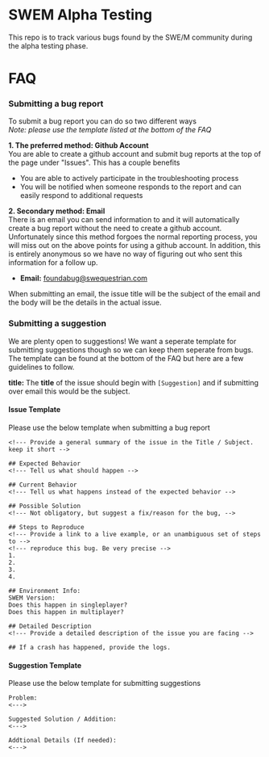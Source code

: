 # SWEM Alpha Testing
   
This repo is to track various bugs found by the SWE/M community during the alpha testing phase.

# FAQ

### Submitting a bug report
To submit a bug report you can do so two different ways   
*Note: please use the template listed at the bottom of the FAQ*   

**1. The preferred method: Github Account**   
You are able to create a github account and submit bug reports at the top of the page under "Issues". This has a couple benefits
- You are able to actively participate in the troubleshooting process   
- You will be notified when someone responds to the report and can easily respond to additional requests   

**2. Secondary method: Email**   
There is an email you can send information to and it will automatically create a bug report without the need to create a github account. Unfortunately since this method forgoes the normal reporting process, you will miss out on the above points for using a github account. In addition, this is entirely anonymous so we have no way of figuring out who sent this information for a follow up.    
- **Email:** foundabug@swequestrian.com   

When submitting an email, the issue title will be the subject of the email and the body will be the details in the actual issue.   

### Submitting a suggestion
We are plenty open to suggestions!
We want a seperate template for submitting suggestions though so we can keep them seperate from bugs.   
The template can be found at the bottom of the FAQ but here are a few guidelines to follow.

**title:** The **title** of the issue should begin with `[Suggestion]` and if submitting over email this would be the subject.   

#### Issue Template
Please use the below template when submitting a bug report   
```
<!--- Provide a general summary of the issue in the Title / Subject. keep it short -->

## Expected Behavior
<!--- Tell us what should happen -->

## Current Behavior
<!--- Tell us what happens instead of the expected behavior -->

## Possible Solution
<!--- Not obligatory, but suggest a fix/reason for the bug, -->

## Steps to Reproduce
<!--- Provide a link to a live example, or an unambiguous set of steps to -->
<!--- reproduce this bug. Be very precise -->
1.
2.
3.
4.

## Environment Info:
SWEM Version: 
Does this happen in singleplayer?
Does this happen in multiplayer?

## Detailed Description
<!--- Provide a detailed description of the issue you are facing -->

## If a crash has happened, provide the logs.
```

#### Suggestion Template
Please use the below template for submitting suggestions   
```
Problem:
<--->

Suggested Solution / Addition:
<--->

Addtional Details (If needed):
<--->
```